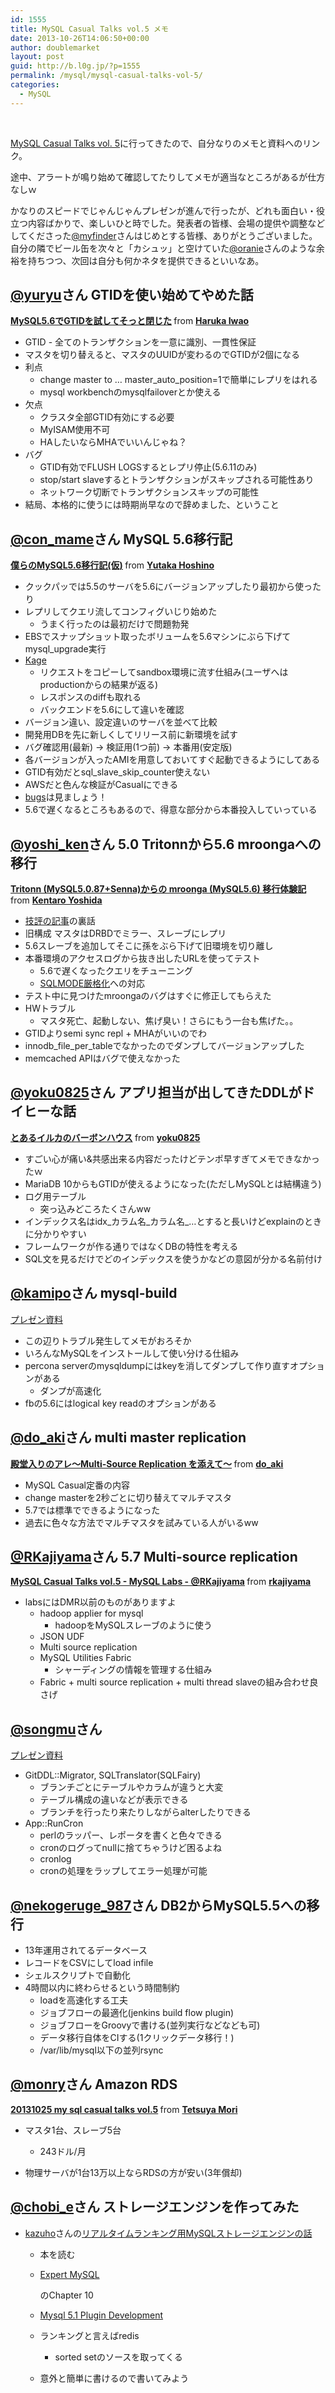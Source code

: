 ```yaml
---
id: 1555
title: MySQL Casual Talks vol.5 メモ
date: 2013-10-26T14:06:50+00:00
author: doublemarket
layout: post
guid: http://b.l0g.jp/?p=1555
permalink: /mysql/mysql-casual-talks-vol-5/
categories:
  - MySQL
---
```


&nbsp;

[MySQL Casual Talks vol. 5](http://www.zusaar.com/event/1086003)に行ってきたので、自分なりのメモと資料へのリンク。

途中、アラートが鳴り始めて確認してたりしてメモが適当なところがあるが仕方なしｗ

かなりのスピードでじゃんじゃんプレゼンが進んで行ったが、どれも面白い・役立つ内容ばかりで、楽しいひと時でした。発表者の皆様、会場の提供や調整などしてくださった<a href="https://twitter.com/myfinder" target="_blank">@myfinder</a>さんはじめとする皆様、ありがとうございました。自分の隣でビール缶を次々と「カシュッ」と空けていた<a href="https://twitter.com/oranie" target="_blank">@oranie</a>さんのような余裕を持ちつつ、次回は自分も何かネタを提供できるといいなあ。

## <a href="https://twitter.com/yuryu" target="_blank">@yuryu</a>さん GTIDを使い始めてやめた話



<div style="margin-bottom: 5px;">
  <strong> <a title="MySQL5.6でGTIDを試してそっと閉じた" href="https://www.slideshare.net/Yuryu/mysql56gtid" target="_blank">MySQL5.6でGTIDを試してそっと閉じた</a> </strong> from <strong><a href="http://www.slideshare.net/Yuryu" target="_blank">Haruka Iwao</a></strong>
</div>

  * GTID - 全てのトランザクションを一意に識別、一貫性保証
  * マスタを切り替えると、マスタのUUIDが変わるのでGTIDが2個になる
  * 利点 
      * change master to … master\_auto\_position=1で簡単にレプリをはれる
      * mysql workbenchのmysqlfailoverとか使える
  * 欠点 
      * クラスタ全部GTID有効にする必要
      * MyISAM使用不可
      * HAしたいならMHAでいいんじゃね？
  * バグ 
      * GTID有効でFLUSH LOGSするとレプリ停止(5.6.11のみ)
      * stop/start slaveするとトランザクションがスキップされる可能性あり
      * ネットワーク切断でトランザクションスキップの可能性
  * 結局、本格的に使うには時期尚早なので辞めました、ということ

## <a href="https://twitter.com/con_mame" target="_blank">@con_mame</a>さん MySQL 5.6移行記



<div style="margin-bottom: 5px;">
  <strong> <a title="僕らのMySQL5.6移行記(仮)" href="https://www.slideshare.net/conmame/mysql56-27565355" target="_blank">僕らのMySQL5.6移行記(仮)</a> </strong> from <strong><a href="http://www.slideshare.net/conmame" target="_blank">Yutaka Hoshino</a></strong>
</div>

  * クックパッでは5.5のサーバを5.6にバージョンアップしたり最初から使ったり
  * レプリしてクエリ流してコンフィグいじり始めた 
      * うまく行ったのは最初だけで問題勃発
  * EBSでスナップショット取ったボリュームを5.6マシンにぶら下げてmysql_upgrade実行
  * <a href="https://github.com/cookpad/kage" target="_blank">Kage</a> 
      * リクエストをコピーしてsandbox環境に流す仕組み(ユーザへはproductionからの結果が返る)
      * レスポンスのdiffも取れる
      * バックエンドを5.6にして違いを確認
  * バージョン違い、設定違いのサーバを並べて比較
  * 開発用DBを先に新しくしてリリース前に新環境を試す
  * バグ確認用(最新) → 検証用(1つ前) → 本番用(安定版)
  * 各バージョンが入ったAMIを用意しておいてすぐ起動できるようにしてある
  * GTID有効だとsql\_slave\_skip_counter使えない
  * AWSだと色んな検証がCasualにできる
  * <a href="http://bugs.mysql.com/" target="_blank">bugs</a>は見ましょう！
  * 5.6で遅くなるところもあるので、得意な部分から本番投入していっている

## <a href="https://twitter.com/yoshi_ken" target="_blank">@yoshi_ken</a>さん 5.0 Tritonnから5.6 mroongaへの移行

<div style="margin-bottom:5px">
  <strong> <a href="https://www.slideshare.net/y-ken/mysql-migrate-mysql50-to-mysql56-with-fulltext" title="Tritonn (MySQL5.0.87+Senna)からの mroonga (MySQL5.6) 移行体験記" target="_blank">Tritonn (MySQL5.0.87+Senna)からの mroonga (MySQL5.6) 移行体験記</a> </strong> from <strong><a href="http://www.slideshare.net/y-ken" target="_blank">Kentaro Yoshida</a></strong>
</div>

  * [技評の記事](http://gihyo.jp/dev/clip/01/groonga/0006)の裏話
  * 旧構成 マスタはDRBDでミラー、スレーブにレプリ
  * 5.6スレーブを追加してそこに孫をぶら下げて旧環境を切り離し
  * 本番環境のアクセスログから抜き出したURLを使ってテスト 
      * 5.6で遅くなったクエリをチューニング
      * <a href="http://d.hatena.ne.jp/oranie/20130402/1364906656" target="_blank">SQLMODE厳格化</a>への対応
  * テスト中に見つけたmroongaのバグはすぐに修正してもらえた
  * HWトラブル 
      * マスタ死亡、起動しない、焦げ臭い！さらにもう一台も焦げた。。
  * GTIDよりsemi sync repl + MHAがいいのでわ
  * innodb\_file\_per_tableでなかったのでダンプしてバージョンアップした
  * memcached APIはバグで使えなかった

## <a href="https://twitter.com/yoku0825" target="_blank">@yoku0825</a>さん アプリ担当が出してきたDDLがドイヒーな話

<div style="margin-bottom:5px">
  <strong> <a href="https://www.slideshare.net/yoku0825/ss-27597161" title="とあるイルカのバーボンハウス" target="_blank">とあるイルカのバーボンハウス</a> </strong> from <strong><a href="http://www.slideshare.net/yoku0825" target="_blank">yoku0825</a></strong>
</div>

  * すごい心が痛い&共感出来る内容だったけどテンポ早すぎてメモできなかったｗ 
  * MariaDB 10からもGTIDが使えるようになった(ただしMySQLとは結構違う)
  * ログ用テーブル 
      * 突っ込みどころたくさんww
  * インデックス名はidx\_カラム名\_カラム名_…とすると長いけどexplainのときに分かりやすい
  * フレームワークが作る通りではなくDBの特性を考える
  * SQL文を見るだけでどのインデックスを使うかなどの意図が分かる名前付け

## <a href="https://twitter.com/kamipo" target="_blank">@kamipo</a>さん mysql-build

<a href="http://kamipo.github.io/talks/20131025-mysqlcasual5/" target="_blank">プレゼン資料</a>

  * この辺りトラブル発生してメモがおろそか
  * いろんなMySQLをインストールして使い分ける仕組み
  * percona serverのmysqldumpにはkeyを消してダンプして作り直すオプションがある 
      * ダンプが高速化
  * fbの5.6にはlogical key readのオプションがある

## <a href="https://twitter.com/do_aki" target="_blank">@do_aki</a>さん multi master replication



<div style="margin-bottom: 5px;">
  <strong> <a title="殿堂入りのアレ～Multi-Source Replication を添えて～" href="https://www.slideshare.net/do_aki/ss-27565738" target="_blank">殿堂入りのアレ～Multi-Source Replication を添えて～</a> </strong> from <strong><a href="http://www.slideshare.net/do_aki" target="_blank">do_aki</a></strong>
</div>

  * MySQL Casual定番の内容
  * change masterを2秒ごとに切り替えてマルチマスタ
  * 5.7では標準でできるようになった
  * 過去に色々な方法でマルチマスタを試みている人がいるww

## <a href="https://twitter.com/RKajiyama" target="_blank">@RKajiyama</a>さん 5.7 Multi-source replication

<div style="margin-bottom:5px">
  <strong> <a href="https://www.slideshare.net/rkajiyama/20131025-casual-uppt" title="MySQL Casual Talks vol.5 - MySQL Labs - @RKajiyama" target="_blank">MySQL Casual Talks vol.5 - MySQL Labs - @RKajiyama</a> </strong> from <strong><a href="http://www.slideshare.net/rkajiyama" target="_blank">rkajiyama</a></strong>
</div>

  * labsにはDMR以前のものがありますよ 
      * hadoop applier for mysql 
          * hadoopをMySQLスレーブのように使う
      * JSON UDF
      * Multi source replication
      * MySQL Utilities Fabric 
          * シャーディングの情報を管理する仕組み
      * Fabric + multi source replication + multi thread slaveの組み合わせ良さげ

## <a href="https://twitter.com/songmu" target="_blank">@songmu</a>さん

<a href="http://songmu.github.io/slides/mysql-casual-5/" target="_blank">プレゼン資料</a>

  * GitDDL::Migrator, SQLTranslator(SQLFairy) 
      * ブランチごとにテーブルやカラムが違うと大変
      * テーブル構成の違いなどが表示できる
      * ブランチを行ったり来たりしながらalterしたりできる
  * App::RunCron 
      * perlのラッパー、レポータを書くと色々できる
      * cronのログってnullに捨てちゃうけど困るよね
      * cronlog
      * cronの処理をラップしてエラー処理が可能

## <a href="https://twitter.com/nekogeruge_987" target="_blank">@nekogeruge_987</a>さん DB2からMySQL5.5への移行



  * 13年運用されてるデータベース
  * レコードをCSVにしてload infile
  * シェルスクリプトで自動化
  * 4時間以内に終わらせるという時間制約 
      * loadを高速化する工夫
      * ジョブフローの最適化(jenkins build flow plugin)
      * ジョブフローをGroovyで書ける(並列実行などなども可)
      * データ移行自体をCIする(1クリックデータ移行！)
      * /var/lib/mysql以下の並列rsync

## <a href="https://twitter.com/monry" target="_blank">@monry</a>さん Amazon RDS



<div style="margin-bottom: 5px;">
  <strong> <a title="20131025 my sql casual talks vol.5" href="https://www.slideshare.net/monry84/20131025-my-sql-casual-talks-vol5" target="_blank">20131025 my sql casual talks vol.5</a> </strong> from <strong><a href="http://www.slideshare.net/monry84" target="_blank">Tetsuya Mori</a></strong>
</div>

  * マスタ1台、スレーブ5台 
      * 243ドル/月

  * 物理サーバが1台13万以上ならRDSの方が安い(3年償却)

## <a href="https://twitter.com/chobi_e" target="_blank">@chobi_e</a>さん ストレージエンジンを作ってみた



  * <a href="https://twitter.com/kazuho" target="_blank">kazuho</a>さんの<a href="http://d.hatena.ne.jp/kazuhooku/20131001/1380595265" target="_blank">リアルタイムランキング用MySQLストレージエンジンの話</a> 
      * 本を読む
      * <a href="http://www.amazon.co.jp/gp/product/B00ACC6ANM/ref=as_li_ss_tl?ie=UTF8&camp=247&creative=7399&creativeASIN=B00ACC6ANM&linkCode=as2&tag=l0gjp-22" rel="nofollow">Expert MySQL</a><img style="border: none !important; margin: 0px !important;" alt="" src="http://ir-jp.amazon-adsystem.com/e/ir?t=l0gjp-22&l=as2&o=9&a=B00ACC6ANM" width="1" height="1" border="0" />
  
        のChapter 10
      * <a href="http://www.amazon.co.jp/gp/product/1849510601/ref=as_li_ss_tl?ie=UTF8&camp=247&creative=7399&creativeASIN=1849510601&linkCode=as2&tag=doublemarket-22" rel="nofollow">Mysql 5.1 Plugin Development</a><img style="border: none !important; margin: 0px !important;" alt="" src="http://ir-jp.amazon-adsystem.com/e/ir?t=doublemarket-22&l=as2&o=9&a=1849510601" width="1" height="1" border="0" />
      * ランキングと言えばredis 
          * sorted setのソースを取ってくる
      * 意外と簡単に書けるので書いてみよう

